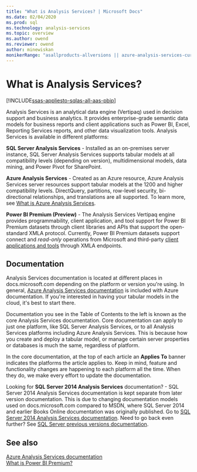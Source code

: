 ```yaml
---
title: "What is Analysis Services? | Microsoft Docs"
ms.date: 02/04/2020
ms.prod: sql
ms.technology: analysis-services
ms.topic: overview
ms.author: owend
ms.reviewer: owend
author: minewiskan
monikerRange: "asallproducts-allversions || azure-analysis-services-current || power-bi-premium-current || >= sql-analysis-services-2016"
---
```

# What is Analysis Services?

[!INCLUDE[ssas-appliesto-sqlas-all-aas-pbip](../includes/ssas-appliesto-sqlas-all-aas-pbip.md)]

Analysis Services is an analytical data engine (Vertipaq) used in decision support and business analytics. It provides enterprise-grade semantic data models for business reports and client applications such as Power BI, Excel, Reporting Services reports, and other data visualization tools. Analysis Services is available in different platforms:

**SQL Server Analysis Services** - Installed as an on-premises server instance, SQL Server Analysis Services supports tabular models at all compatibility levels (depending on version), multidimensional models, data mining, and Power Pivot for SharePoint.

**Azure Analysis Services** - Created as an Azure resource, Azure Analysis Services server resources support tabular models at the 1200 and higher compatibility levels. DirectQuery, partitions, row-level security, bi-directional relationships, and translations are all supported. To learn more, see [What is Azure Analysis Services](/azure/analysis-services/analysis-services-overview).

**Power BI Premium (Preview)** - The Analysis Services Vertipaq engine provides programmability, client application, and tool support for Power BI Premium datasets through client libraries and APIs that support the open-standard XMLA protocol. Currently, Power BI Premium datasets support connect and *read-only* operations from Microsoft and third-party [client applications and tools](https://docs.microsoft.com/power-bi/service-premium-connect-tools) through XMLA endpoints.

## Documentation

Analysis Services documentation is located at different places in docs.microsoft.com depending on the platform or version you're using. In general, [Azure Analysis Services documentation](https://docs.microsoft.com/azure/analysis-services/) is included with Azure documentation. If you're interested in having your tabular models in the cloud, it's best to start there. 

Documentation you see in the Table of Contents to the left is known as the core Analysis Services documentation. Core documentation can apply to just one platform, like SQL Server Analysis Services, or to all Analysis Services platforms including Azure Analysis Services. This is because how you create and deploy a tabular model, or manage certain server properties or databases is much the same, regardless of platform.

In the core documentation, at the top of each article an **Applies To** banner indicates the platforms the article applies to. Keep in mind, feature and functionality changes are happening to each platform all the time. When they do, we make every effort to update the documentation.

Looking for **SQL Server 2014 Analysis Services** documentation? - SQL Server 2014 Analysis Services documentation is kept separate from later version documentation. This is due to changing documentation models used on docs.microsoft.com compared to MSDN, where SQL Server 2014 and earlier Books Online documentation was originally published. Go to [SQL Server 2014 Analysis Services documentation](https://docs.microsoft.com/sql/analysis-services/analysis-services?view=sql-server-2014). Need to go back even further? See [SQL Server previous versions documentation](https://docs.microsoft.com/previous-versions/sql/).

## See also

[Azure Analysis Services documentation](https://docs.microsoft.com/azure/analysis-services/)   
[What is Power BI Premium?](https://docs.microsoft.com/power-bi/service-premium-what-is)   
